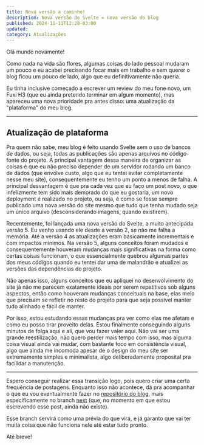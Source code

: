 ```yaml
---
title: Nova versão a caminho!
description: Nova versão do Svelte = nova versão do blog
published: 2024-11-11T12:28-03:00
updated:
category: Atualizações
---
```


Olá mundo novamente!

Como nada na vida são flores, algumas coisas do lado pessoal mudaram um pouco e eu acabei precisando focar mais em trabalho e sem querer o blog ficou um pouco de lado, algo que eu definitivamente não queria.

Eu tinha inclusive começado a escrever um review do meu fone novo, um Fuxi H3 (que eu ainda pretendo terminar em algum momento), mas apareceu uma nova prioridade pra antes disso: uma atualização da "plataforma" do meu blog.

---

## Atualização de plataforma

Pra quem não sabe, meu blog é feito usando Svelte sem o uso de bancos de dados, ou seja, todas as publicações são apenas arquivos no código-fonte do projeto. A principal vantagem dessa maneira de organizar as coisas é que eu não preciso depender de um servidor rodando um banco de dados (que envolve custo, algo que eu tentei evitar completamente nesse meu site), consequentemente eu tenho um ponto a menos de falha. A principal desvantagem é que pra cada vez que eu faço um post novo, o que infelizmente tem sido mais demorado do que eu gostaria, um novo deployment é realizado no projeto, ou seja, é como se fosse sempre publicado uma nova versão do site mesmo que tudo que tenha mudado seja um único arquivo (desconsiderando imagens, quando existirem).

Recentemente, foi lançada uma nova versão do Svelte, a muito antecipada versão 5. Eu venho usando ele desde a versão 2, se não me falha a memória. Até a versão 4 as atualizações eram basicamente incrementais e com impactos mínimos. Na versão 5, alguns conceitos foram mudados e consequentemente houveram mudanças mais significativas na forma como certas coisas funcionam, o que essencialmente quebrou algumas partes dos meus códigos quando eu tentei dar uma de malandrão e atualizei as versões das dependências do projeto.

Não apenas isso, alguns conceitos que eu apliquei no desenvolvimento do site já não me parecem exatamente ideais por serem repetitivos sob alguns aspectos, então como houveram mudanças conceituais na base, elas meio que precisam se refletir no resto do projeto para que seja possível manter tudo alinhado e fácil de manter.

Por isso, estou estudando essas mudanças pra ver como elas me afetam e como eu posso tirar proveito delas. Estou finalmente conseguindo alguns minutos de folga aqui e ali, que vou fazer valer aqui. Não vai ser uma grande reestilização, não quero perder mais tempo com isso, mas alguma coisa visual ainda vai mudar, com bastante foco em consistência visual, algo que ainda me incomoda apesar de o design do meu site ser extremamente simples e minimalista, algo deliberadamente proposital pra facilidar a manutenção.

---

Espero conseguir realizar essa transição logo, pois quero criar uma certa frequência de postagens. Enquanto isso não acontece, dá pra acompanhar o que eu vou eventualmente fazer no <a href="https://github.com/RenanLazarotto/rlazarotto" target="_blank">repositório do blog</a>, mais especificamente no branch <a href="https://github.com/RenanLazarotto/rlazarotto/tree/next" target="_blank">next</a> (que, no momento em que estou escrevendo esse post, ainda não existe).

Esse branch servirá como uma prévia do que virá, e já garanto que vai ter muita coisa que não funciona nele até estar tudo pronto.

Até breve!
